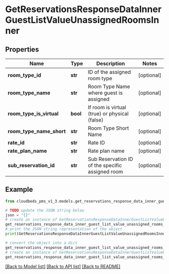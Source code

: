 # GetReservationsResponseDataInnerGuestListValueUnassignedRoomsInner


## Properties

Name | Type | Description | Notes
------------ | ------------- | ------------- | -------------
**room_type_id** | **str** | ID of the assigned room type | [optional] 
**room_type_name** | **str** | Room Type Name where guest is assigned | [optional] 
**room_type_is_virtual** | **bool** | If room is virtual (true) or physical (false) | [optional] 
**room_type_name_short** | **str** | Room Type Short Name | [optional] 
**rate_id** | **str** | Rate ID | [optional] 
**rate_plan_name** | **str** | Rate plan name | [optional] 
**sub_reservation_id** | **str** | Sub Reservation ID of the specific assigned room | [optional] 

## Example

```python
from cloudbeds_pms_v1_3.models.get_reservations_response_data_inner_guest_list_value_unassigned_rooms_inner import GetReservationsResponseDataInnerGuestListValueUnassignedRoomsInner

# TODO update the JSON string below
json = "{}"
# create an instance of GetReservationsResponseDataInnerGuestListValueUnassignedRoomsInner from a JSON string
get_reservations_response_data_inner_guest_list_value_unassigned_rooms_inner_instance = GetReservationsResponseDataInnerGuestListValueUnassignedRoomsInner.from_json(json)
# print the JSON string representation of the object
print(GetReservationsResponseDataInnerGuestListValueUnassignedRoomsInner.to_json())

# convert the object into a dict
get_reservations_response_data_inner_guest_list_value_unassigned_rooms_inner_dict = get_reservations_response_data_inner_guest_list_value_unassigned_rooms_inner_instance.to_dict()
# create an instance of GetReservationsResponseDataInnerGuestListValueUnassignedRoomsInner from a dict
get_reservations_response_data_inner_guest_list_value_unassigned_rooms_inner_from_dict = GetReservationsResponseDataInnerGuestListValueUnassignedRoomsInner.from_dict(get_reservations_response_data_inner_guest_list_value_unassigned_rooms_inner_dict)
```
[[Back to Model list]](../README.md#documentation-for-models) [[Back to API list]](../README.md#documentation-for-api-endpoints) [[Back to README]](../README.md)



